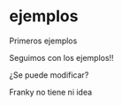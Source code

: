 ejemplos
========

Primeros ejemplos

Seguimos con los ejemplos!!


¿Se puede modificar? 

Franky no tiene ni idea
